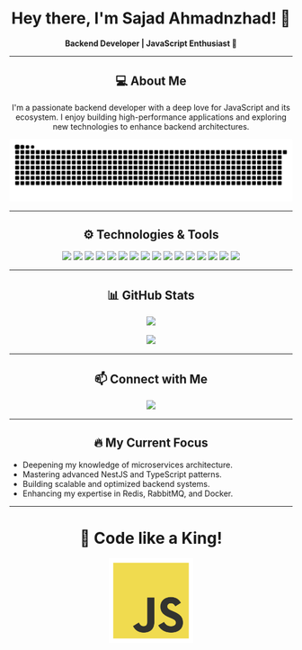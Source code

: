 <h1 align="center">Hey there, I'm Sajad Ahmadnzhad! 👋</h1>

<p align="center">
   <strong>Backend Developer | JavaScript Enthusiast 🚀</strong>
</p>

---

<h2 align="center">💻 About Me</h2>

<p align="center">
   I'm a passionate backend developer with a deep love for JavaScript and its ecosystem. I enjoy building high-performance applications and exploring new technologies to enhance backend architectures.
</p>

<p align="center">
   <img src="https://raw.githubusercontent.com/imrrobat/imrrobat/d1b244e170d2b75fdda3efd499eaaf163f7a617c/images/github-contribution-grid-snake.svg" />
</p>

---

<h2 align="center">⚙️ Technologies & Tools</h2>

<p align="center">
   <img src="https://img.shields.io/badge/javascript-%23F7DF1E.svg?style=for-the-badge&logo=javascript&logoColor=black" />
   <img src="https://img.shields.io/badge/typescript-%23007ACC.svg?style=for-the-badge&logo=typescript&logoColor=white" />
   <img src="https://img.shields.io/badge/node.js-6DA55F?style=for-the-badge&logo=node.js&logoColor=white" />
   <img src="https://img.shields.io/badge/express.js-%23404d59.svg?style=for-the-badge&logo=express&logoColor=white" />
   <img src="https://img.shields.io/badge/nestjs-%23E0234E.svg?style=for-the-badge&logo=nestjs&logoColor=white" />
   <img src="https://img.shields.io/badge/microservices-%23blue.svg?style=for-the-badge" />
   <img src="https://img.shields.io/badge/docker-%230db7ed.svg?style=for-the-badge&logo=docker&logoColor=white" />
   <img src="https://img.shields.io/badge/linux-%23FCC624.svg?style=for-the-badge&logo=linux&logoColor=black" />
   <img src="https://img.shields.io/badge/rabbitmq-%23FF6600.svg?style=for-the-badge&logo=rabbitmq&logoColor=white" />
   <img src="https://img.shields.io/badge/mysql-%234479A1.svg?style=for-the-badge&logo=mysql&logoColor=white" />
   <img src="https://img.shields.io/badge/postgresql-%23336791.svg?style=for-the-badge&logo=postgresql&logoColor=white" />
   <img src="https://img.shields.io/badge/mongodb-%2347A248.svg?style=for-the-badge&logo=mongodb&logoColor=white" />
   <img src="https://img.shields.io/badge/redis-%23DC382D.svg?style=for-the-badge&logo=redis&logoColor=white" />
   <img src="https://img.shields.io/badge/socket.io-%23010101.svg?style=for-the-badge&logo=socket.io&logoColor=white" />
   <img src="https://img.shields.io/badge/graphql-%23E10098.svg?style=for-the-badge&logo=graphql&logoColor=white" />
   <img src="https://img.shields.io/badge/shell%20scripting-%23FFD500.svg?style=for-the-badge&logo=gnu-bash&logoColor=black" />
</p>

---

<h2 align="center">📊 GitHub Stats</h2>

<p align="center">
   <img src="https://github-readme-stats.vercel.app/api?username=sajad-ahmadnzhad&show_icons=true&theme=radical" />
</p>

<p align="center">
   <img src="https://github-readme-streak-stats.herokuapp.com/?user=sajad-ahmadnzhad&theme=radical" />
</p>

---

<h2 align="center">📫 Connect with Me</h2>

<p align="center">
   <a href="https://t.me/sajad_salmankhn"><img src="https://img.shields.io/badge/Telegram-%230077B5.svg?style=for-the-badge&logo=telegram&logoColor=white" /></a>
</p>

---

<h2 align="center">🔥 My Current Focus</h2>

<ul>
   <li>Deepening my knowledge of microservices architecture.</li>
   <li>Mastering advanced NestJS and TypeScript patterns.</li>
   <li>Building scalable and optimized backend systems.</li>
   <li>Enhancing my expertise in Redis, RabbitMQ, and Docker.</li>
</ul>

---

<h1 align="center">👑 Code like a King!</h1>

<p align="center">
   <img src="https://github.com/sajad-ahmadnzhad/sajad-ahmadnzhad/blob/main/4373213_js_logo_logos_icon.png?raw=true" width="150px" />
</p>

